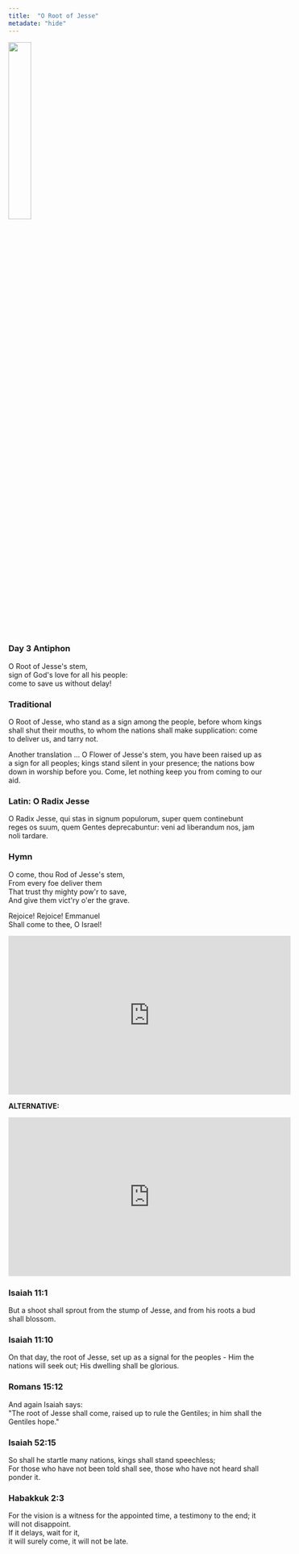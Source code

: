```yaml
---
title:  "O Root of Jesse"
metadate: "hide"
---
```

<img src="{{ site.baseurl }}/assets/images/O_Radix.png" class="drawing" style="width: 30%;">


### Day 3 Antiphon

O Root of Jesse's stem, <br>
sign of God's love for all his people: <br>
come to save us without delay! <br>

### Traditional

O Root of Jesse, who stand as a sign among the people, before whom kings shall shut their mouths, to whom the nations shall make supplication: come to deliver us, and tarry not.

Another translation ...
O Flower of Jesse's stem, you have been raised up as a sign for all peoples; kings stand silent in your presence; the nations bow down in worship before you. Come, let nothing keep you from coming to our aid.

### Latin: O Radix Jesse

O Radix Jesse, qui stas in signum populorum, super quem continebunt reges os suum, quem Gentes deprecabuntur: veni ad liberandum nos, jam noli tardare.

### Hymn

O come, thou Rod of Jesse's stem, <br>
From every foe deliver them <br>
That trust thy mighty pow'r to save, <br>
And give them vict'ry o'er the grave. <br>
<p>
Rejoice! Rejoice! Emmanuel <br>
Shall come to thee, O Israel! <br>

<p>
<div markdown="1">
<iframe width="560" height="315" src="https://www.youtube.com/embed/7xtpJ4Q_Q-4?si=ChVxzBzuhuy6OKde&amp;start=94&end=135" title="YouTube video player" frameborder="0" allow="accelerometer; autoplay; clipboard-write; encrypted-media; gyroscope; picture-in-picture; web-share" allowfullscreen></iframe>



**ALTERNATIVE:**

<div markdown="1">
<iframe width="560" height="315" src="https://www.youtube.com/embed/_VvmuyhbIUQ?si=0Ul7Gl4uHiGlLdCU&amp;start=82&end=172" title="YouTube video player" frameborder="0" allow="accelerometer; autoplay; clipboard-write; encrypted-media; gyroscope; picture-in-picture; web-share" allowfullscreen></iframe>


### Isaiah 11:1

But a shoot shall sprout from the stump of Jesse, and from his roots a bud shall blossom.

### Isaiah 11:10

On that day, the root of Jesse, set up as a signal for the peoples - Him the nations will seek out; His dwelling shall be glorious.

### Romans 15:12

And again Isaiah says:<br>
"The root of Jesse shall come, raised up to rule the Gentiles; in him shall the Gentiles hope."

### Isaiah 52:15

So shall he startle many nations, kings shall stand speechless;<br>
For those who have not been told shall see, those who have not heard shall ponder it.

### Habakkuk 2:3

For the vision is a witness for the appointed time, a testimony to the end; it will not disappoint.<br>
If it delays, wait for it,<br>
it will surely come, it will not be late.
